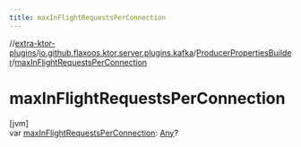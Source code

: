 ```yaml
---
title: maxInFlightRequestsPerConnection
---
```


//[extra-ktor-plugins](../../../index.md)/[io.github.flaxoos.ktor.server.plugins.kafka](../index.md)/[ProducerPropertiesBuilder](index.md)/[maxInFlightRequestsPerConnection](max-in-flight-requests-per-connection.md)

# maxInFlightRequestsPerConnection

[jvm]\
var [maxInFlightRequestsPerConnection](max-in-flight-requests-per-connection.md): [Any](https://kotlinlang.org/api/latest/jvm/stdlib/kotlin/-any/index.md)?




